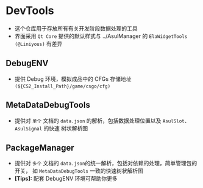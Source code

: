 # DevTools
- 这个仓库用于存放所有有关开发阶段数据处理的工具 
- 界面采用 ``Qt Core`` 提供的默认样式与 ../AsulManager 的 ``ElaWidgetTools (@Liniyous)`` 有差异


##  DebugENV
- 提供 Debug 环境，模拟成品中的 CFGs 存储地址 ``(${CS2_Install_Path}/game/csgo/cfg)`` 

## MetaDataDebugTools
- 提供对 ``单个`` 文档的 ``data.json`` 的解析，包括数据处理位置以及 ``AsulSlot``、``AsulSignal`` 的快速 树状解析图

## PackageManager
- 提供对 ``多个`` 文档的 ``data.json``的统一解析，包括对依赖的处理，简单管理包的开关， 如 ``MetaDataDebugTools`` 一致的快速树状解析图
- **[Tips]:** 配套 DebugENV 环境可帮助你更多
